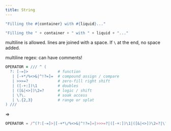 ```yaml
---
title: String
---
```



```coffee
"Filling the #{container} with #{liquid}..."
```

```js
"Filling the " + container + " with " + liquid + "..."
```

multiline is allowed. lines are joined with a space.
If `\` at the end, no space added.

multiline regex: can have comments!

```coffee
OPERATOR = /// ^ (
  ?: [-=]>             # function
   | [-+*/%<>&|^!?=]=  # compound assign / compare
   | >>>=?             # zero-fill right shift
   | ([-+:])\1         # doubles
   | ([&|<>])\2=?      # logic / shift
   | \?\.              # soak access
   | \.{2,3}           # range or splat
) ///
```

=>

```js
OPERATOR = /^(?:[-=]>|[-+*\/%<>&|^!?=]=|>>>=?|([-+:])\1|([&|<>])\2=?|\?\.|\.{2,3})/;
```
